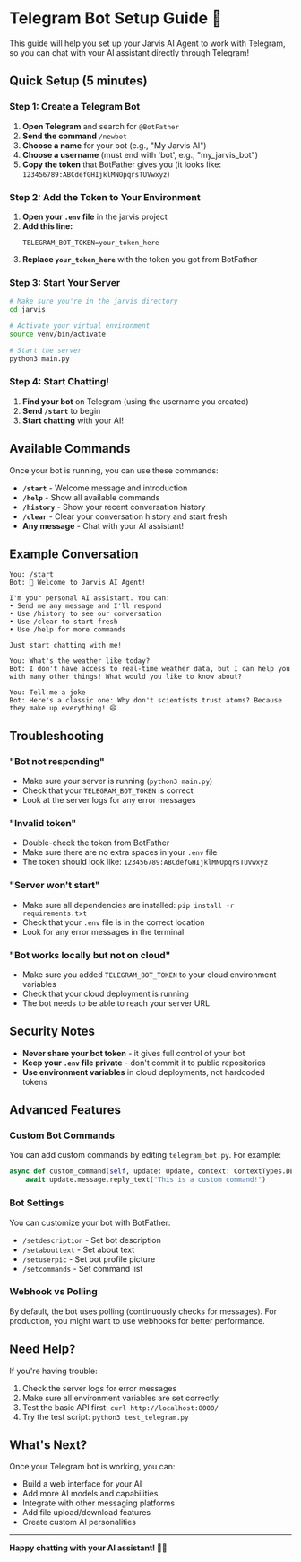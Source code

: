 # Telegram Bot Setup Guide 🤖

This guide will help you set up your Jarvis AI Agent to work with Telegram, so you can chat with your AI assistant directly through Telegram!

## Quick Setup (5 minutes)

### Step 1: Create a Telegram Bot

1. **Open Telegram** and search for `@BotFather`
2. **Send the command** `/newbot`
3. **Choose a name** for your bot (e.g., "My Jarvis AI")
4. **Choose a username** (must end with 'bot', e.g., "my_jarvis_bot")
5. **Copy the token** that BotFather gives you (it looks like: `123456789:ABCdefGHIjklMNOpqrsTUVwxyz`)

### Step 2: Add the Token to Your Environment

1. **Open your `.env` file** in the jarvis project
2. **Add this line:**
   ```
   TELEGRAM_BOT_TOKEN=your_token_here
   ```
3. **Replace `your_token_here`** with the token you got from BotFather

### Step 3: Start Your Server

```bash
# Make sure you're in the jarvis directory
cd jarvis

# Activate your virtual environment
source venv/bin/activate

# Start the server
python3 main.py
```

### Step 4: Start Chatting!

1. **Find your bot** on Telegram (using the username you created)
2. **Send `/start`** to begin
3. **Start chatting** with your AI!

## Available Commands

Once your bot is running, you can use these commands:

- **`/start`** - Welcome message and introduction
- **`/help`** - Show all available commands
- **`/history`** - Show your recent conversation history
- **`/clear`** - Clear your conversation history and start fresh
- **Any message** - Chat with your AI assistant!

## Example Conversation

```
You: /start
Bot: 🤖 Welcome to Jarvis AI Agent!

I'm your personal AI assistant. You can:
• Send me any message and I'll respond
• Use /history to see our conversation
• Use /clear to start fresh
• Use /help for more commands

Just start chatting with me!

You: What's the weather like today?
Bot: I don't have access to real-time weather data, but I can help you with many other things! What would you like to know about?

You: Tell me a joke
Bot: Here's a classic one: Why don't scientists trust atoms? Because they make up everything! 😄
```

## Troubleshooting

### "Bot not responding"
- Make sure your server is running (`python3 main.py`)
- Check that your `TELEGRAM_BOT_TOKEN` is correct
- Look at the server logs for any error messages

### "Invalid token"
- Double-check the token from BotFather
- Make sure there are no extra spaces in your `.env` file
- The token should look like: `123456789:ABCdefGHIjklMNOpqrsTUVwxyz`

### "Server won't start"
- Make sure all dependencies are installed: `pip install -r requirements.txt`
- Check that your `.env` file is in the correct location
- Look for any error messages in the terminal

### "Bot works locally but not on cloud"
- Make sure you added `TELEGRAM_BOT_TOKEN` to your cloud environment variables
- Check that your cloud deployment is running
- The bot needs to be able to reach your server URL

## Security Notes

- **Never share your bot token** - it gives full control of your bot
- **Keep your `.env` file private** - don't commit it to public repositories
- **Use environment variables** in cloud deployments, not hardcoded tokens

## Advanced Features

### Custom Bot Commands

You can add custom commands by editing `telegram_bot.py`. For example:

```python
async def custom_command(self, update: Update, context: ContextTypes.DEFAULT_TYPE):
    await update.message.reply_text("This is a custom command!")
```

### Bot Settings

You can customize your bot with BotFather:
- `/setdescription` - Set bot description
- `/setabouttext` - Set about text
- `/setuserpic` - Set bot profile picture
- `/setcommands` - Set command list

### Webhook vs Polling

By default, the bot uses polling (continuously checks for messages). For production, you might want to use webhooks for better performance.

## Need Help?

If you're having trouble:
1. Check the server logs for error messages
2. Make sure all environment variables are set correctly
3. Test the basic API first: `curl http://localhost:8000/`
4. Try the test script: `python3 test_telegram.py`

## What's Next?

Once your Telegram bot is working, you can:
- Build a web interface for your AI
- Add more AI models and capabilities
- Integrate with other messaging platforms
- Add file upload/download features
- Create custom AI personalities

---

**Happy chatting with your AI assistant! 🤖✨** 